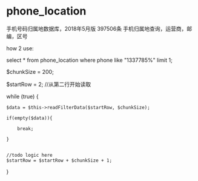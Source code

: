 # phone_location
手机号码归属地数据库，2018年5月版 397506条  手机归属地查询，运营商，邮编，区号

how 2 use:

select * from phone_location where phone like "1337785%" limit 1;


$chunkSize = 200;

$startRow = 2; //从第二行开始读取

while (true) {


    $data = $this->readFilterData($startRow, $chunkSize);
    
    if(empty($data)){
    
        break;
        
    }
    
    
    //todo logic here
    $startRow = $startRow + $chunkSize + 1;
}


